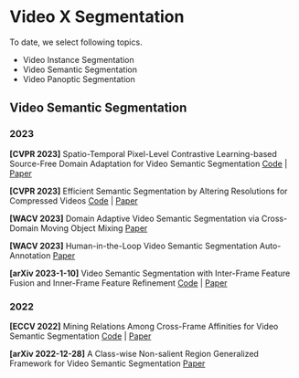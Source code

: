 # Video X Segmentation

To date, we select following topics.

- Video Instance Segmentation
- Video Semantic Segmentation
- Video Panoptic Segmentation

## Video Semantic Segmentation

### 2023

**[CVPR 2023]** Spatio-Temporal Pixel-Level Contrastive Learning-based Source-Free Domain Adaptation for Video Semantic Segmentation [Code](https://github.com/shaoyuanlo/STPL) | [Paper](https://arxiv.org/abs/2303.14361)

**[CVPR 2023]** Efficient Semantic Segmentation by Altering Resolutions for Compressed Videos [Code](https://github.com/THU-LYJ-Lab/AR-Seg) | [Paper](https://arxiv.org/pdf/2303.07224)

**[WACV 2023]** Domain Adaptive Video Semantic Segmentation via Cross-Domain Moving Object Mixing [Paper](https://openaccess.thecvf.com/content/WACV2023/html/Cho_Domain_Adaptive_Video_Semantic_Segmentation_via_Cross-Domain_Moving_Object_Mixing_WACV_2023_paper.html)

**[WACV 2023]** Human-in-the-Loop Video Semantic Segmentation Auto-Annotation [Paper](https://openaccess.thecvf.com/content/WACV2023/html/Qiao_Human-in-the-Loop_Video_Semantic_Segmentation_Auto-Annotation_WACV_2023_paper.html)

**[arXiv 2023-1-10]** Video Semantic Segmentation with Inter-Frame Feature Fusion and Inner-Frame Feature Refinement [Code](https://github.com/jfzhuang/ST_Memory) | [Paper](https://arxiv.org/abs/2301.03832)

### 2022

**[ECCV 2022]** Mining Relations Among Cross-Frame Affinities for Video Semantic Segmentation [Code](https://github.com/GuoleiSun/VSS-MRCFA) | [Paper](https://arxiv.org/abs/2207.10436)

**[arXiv 2022-12-28]** A Class-wise Non-salient Region Generalized Framework for Video Semantic Segmentation [Paper](https://arxiv.org/pdf/2212.14154)
